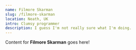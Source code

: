 ```yaml
---
name: Filmore Skarman
slug: /filmore-skarman
location: Neath, UK
intro: Clumsy programmer
description: I guess I'm not really sure what I'm doing.
---
```

Content for **Filmore Skarman** goes here!